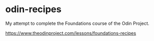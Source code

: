 # odin-recipes
My attempt to complete the Foundations course of the Odin Project.

https://www.theodinproject.com/lessons/foundations-recipes
